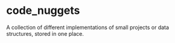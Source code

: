 # code_nuggets
A collection of different implementations of small projects or data structures, stored in one place.
